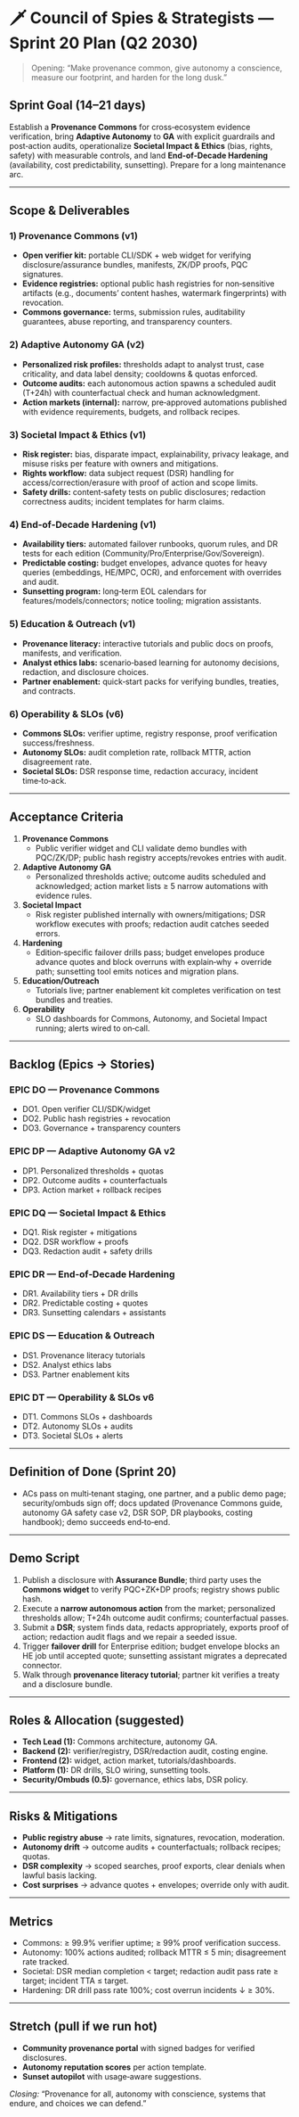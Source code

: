 # 🗡️ Council of Spies & Strategists — Sprint 20 Plan (Q2 2030)

> Opening: “Make provenance common, give autonomy a conscience, measure our footprint, and harden for the long dusk.”

## Sprint Goal (14–21 days)
Establish a **Provenance Commons** for cross‑ecosystem evidence verification, bring **Adaptive Autonomy** to **GA** with explicit guardrails and post‑action audits, operationalize **Societal Impact & Ethics** (bias, rights, safety) with measurable controls, and land **End‑of‑Decade Hardening** (availability, cost predictability, sunsetting). Prepare for a long maintenance arc.

---
## Scope & Deliverables

### 1) Provenance Commons (v1)
- **Open verifier kit:** portable CLI/SDK + web widget for verifying disclosure/assurance bundles, manifests, ZK/DP proofs, PQC signatures.
- **Evidence registries:** optional public hash registries for non‑sensitive artifacts (e.g., documents’ content hashes, watermark fingerprints) with revocation.
- **Commons governance:** terms, submission rules, auditability guarantees, abuse reporting, and transparency counters.

### 2) Adaptive Autonomy GA (v2)
- **Personalized risk profiles:** thresholds adapt to analyst trust, case criticality, and data label density; cooldowns & quotas enforced.
- **Outcome audits:** each autonomous action spawns a scheduled audit (T+24h) with counterfactual check and human acknowledgment.
- **Action markets (internal):** narrow, pre‑approved automations published with evidence requirements, budgets, and rollback recipes.

### 3) Societal Impact & Ethics (v1)
- **Risk register:** bias, disparate impact, explainability, privacy leakage, and misuse risks per feature with owners and mitigations.
- **Rights workflow:** data subject request (DSR) handling for access/correction/erasure with proof of action and scope limits.
- **Safety drills:** content‑safety tests on public disclosures; redaction correctness audits; incident templates for harm claims.

### 4) End‑of‑Decade Hardening (v1)
- **Availability tiers:** automated failover runbooks, quorum rules, and DR tests for each edition (Community/Pro/Enterprise/Gov/Sovereign).
- **Predictable costing:** budget envelopes, advance quotes for heavy queries (embeddings, HE/MPC, OCR), and enforcement with overrides and audit.
- **Sunsetting program:** long‑term EOL calendars for features/models/connectors; notice tooling; migration assistants.

### 5) Education & Outreach (v1)
- **Provenance literacy:** interactive tutorials and public docs on proofs, manifests, and verification.
- **Analyst ethics labs:** scenario‑based learning for autonomy decisions, redaction, and disclosure choices.
- **Partner enablement:** quick‑start packs for verifying bundles, treaties, and contracts.

### 6) Operability & SLOs (v6)
- **Commons SLOs:** verifier uptime, registry response, proof verification success/freshness.
- **Autonomy SLOs:** audit completion rate, rollback MTTR, action disagreement rate.
- **Societal SLOs:** DSR response time, redaction accuracy, incident time‑to‑ack.

---
## Acceptance Criteria
1. **Provenance Commons**
   - Public verifier widget and CLI validate demo bundles with PQC/ZK/DP; public hash registry accepts/revokes entries with audit.
2. **Adaptive Autonomy GA**
   - Personalized thresholds active; outcome audits scheduled and acknowledged; action market lists ≥ 5 narrow automations with evidence rules.
3. **Societal Impact**
   - Risk register published internally with owners/mitigations; DSR workflow executes with proofs; redaction audit catches seeded errors.
4. **Hardening**
   - Edition‑specific failover drills pass; budget envelopes produce advance quotes and block overruns with explain‑why + override path; sunsetting tool emits notices and migration plans.
5. **Education/Outreach**
   - Tutorials live; partner enablement kit completes verification on test bundles and treaties.
6. **Operability**
   - SLO dashboards for Commons, Autonomy, and Societal Impact running; alerts wired to on‑call.

---
## Backlog (Epics → Stories)
### EPIC DO — Provenance Commons
- DO1. Open verifier CLI/SDK/widget
- DO2. Public hash registries + revocation
- DO3. Governance + transparency counters

### EPIC DP — Adaptive Autonomy GA v2
- DP1. Personalized thresholds + quotas
- DP2. Outcome audits + counterfactuals
- DP3. Action market + rollback recipes

### EPIC DQ — Societal Impact & Ethics
- DQ1. Risk register + mitigations
- DQ2. DSR workflow + proofs
- DQ3. Redaction audit + safety drills

### EPIC DR — End‑of‑Decade Hardening
- DR1. Availability tiers + DR drills
- DR2. Predictable costing + quotes
- DR3. Sunsetting calendars + assistants

### EPIC DS — Education & Outreach
- DS1. Provenance literacy tutorials
- DS2. Analyst ethics labs
- DS3. Partner enablement kits

### EPIC DT — Operability & SLOs v6
- DT1. Commons SLOs + dashboards
- DT2. Autonomy SLOs + audits
- DT3. Societal SLOs + alerts

---
## Definition of Done (Sprint 20)
- ACs pass on multi‑tenant staging, one partner, and a public demo page; security/ombuds sign off; docs updated (Provenance Commons guide, autonomy GA safety case v2, DSR SOP, DR playbooks, costing handbook); demo succeeds end‑to‑end.

---
## Demo Script
1. Publish a disclosure with **Assurance Bundle**; third party uses the **Commons widget** to verify PQC+ZK+DP proofs; registry shows public hash.
2. Execute a **narrow autonomous action** from the market; personalized thresholds allow; T+24h outcome audit confirms; counterfactual passes.
3. Submit a **DSR**; system finds data, redacts appropriately, exports proof of action; redaction audit flags and we repair a seeded issue.
4. Trigger **failover drill** for Enterprise edition; budget envelope blocks an HE job until accepted quote; sunsetting assistant migrates a deprecated connector.
5. Walk through **provenance literacy tutorial**; partner kit verifies a treaty and a disclosure bundle.

---
## Roles & Allocation (suggested)
- **Tech Lead (1):** Commons architecture, autonomy GA.
- **Backend (2):** verifier/registry, DSR/redaction audit, costing engine.
- **Frontend (2):** widget, action market, tutorials/dashboards.
- **Platform (1):** DR drills, SLO wiring, sunsetting tools.
- **Security/Ombuds (0.5):** governance, ethics labs, DSR policy.

---
## Risks & Mitigations
- **Public registry abuse** → rate limits, signatures, revocation, moderation.
- **Autonomy drift** → outcome audits + counterfactuals; rollback recipes; quotas.
- **DSR complexity** → scoped searches, proof exports, clear denials when lawful basis lacking.
- **Cost surprises** → advance quotes + envelopes; override only with audit.

---
## Metrics
- Commons: ≥ 99.9% verifier uptime; ≥ 99% proof verification success.
- Autonomy: 100% actions audited; rollback MTTR ≤ 5 min; disagreement rate tracked.
- Societal: DSR median completion < target; redaction audit pass rate ≥ target; incident TTA ≤ target.
- Hardening: DR drill pass rate 100%; cost overrun incidents ↓ ≥ 30%.

---
## Stretch (pull if we run hot)
- **Community provenance portal** with signed badges for verified disclosures.
- **Autonomy reputation scores** per action template.
- **Sunset autopilot** with usage‑aware suggestions.

*Closing:* “Provenance for all, autonomy with conscience, systems that endure, and choices we can defend.”